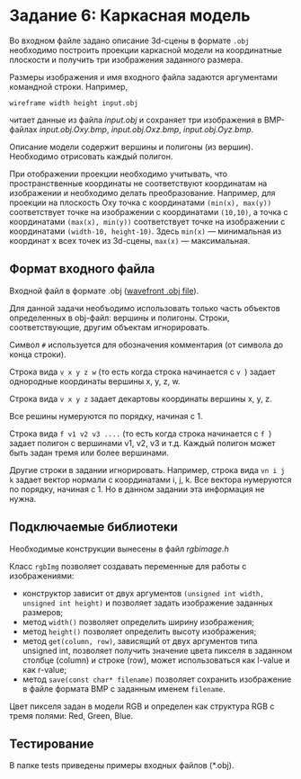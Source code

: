 # Задание 6: Каркасная модель
Во входном файле задано описание 3d-сцены в формате `.obj` необходимо построить проекции каркасной модели на координатные плоскости 
и получить три изображения заданного размера.

Размеры изображения и имя входного файла задаются аргументами командной строки. Например, 
```
wireframe width height input.obj
```
читает данные из файла *input.obj* и сохраняет три изображения в BMP-файлах *input.obj.Oxy.bmp*, *input.obj.Oxz.bmp*, *input.obj.Oyz.bmp*.

Описание модели содержит вершины и полигоны (из вершин). Необходимо отрисовать каждый полигон.

При отображении проекции необходимо учитывать, что пространственные координаты не соответствуют координатам на изображении и необходимо делать преобразование.
Например, для проекции на плоскость Oxy точка с координатами `(min(x), max(y))` соответствует точке на изображении с координатами `(10,10)`,
а точка с координатами `(max(x), min(y))` соответствует точке на изображении с координатами `(width-10, height-10)`.
Здесь `min(x)` — минимальная из координат x всех точек из 3d-сцены, `max(x)` — максимальная.


## Формат входного файла
Входной файл в формате .obj ([wavefront .obj file](https://en.wikipedia.org/wiki/Wavefront_.obj_file)).

Для данной задачи необъодимо использовать только часть объектов определенных в obj-файл: вершины и полигоны. Строки, соответствующие, другим объектам игнорировать.

Символ `#` используется для обозначения комментария (от символа до конца строки).

Строка вида `v x y z w` (то есть когда строка начинается с `v `) задает однородные координаты вершины x, y, z, w.

Строка вида `v x y z` задает декартовы координаты вершины x, y, z.

Все решины нумеруются по порядку, начиная с 1.

Строка вида `f v1 v2 v3 ....` (то есть когда строка начинается с `f `) задает полигон с вершинами v1, v2, v3 и т.д. Каждый полигон может быть задан тремя или более вершинами.

Другие строки в задании игнорировать. Например, строка вида `vn i j k` задает вектор нормали с координатами i, j, k. Все вектора нумеруются по порядку, начиная с 1. Но в данном задании эта информация не нужна.


## Подключаемые библиотеки
Необходимые конструкции вынесены в файл *rgbimage.h*

Класс `rgbImg` позволяет создавать переменные для работы с изображениями:
* конструктор зависит от двух аргументов `(unsigned int width, unsigned int height)` и позволяет задать изображение заданных размеров;
* метод `width()` позволяет определить ширину изображения;
* метод `height()` позволяет определить высоту изображения;
* метод `get(column, row)`, зависящий от двух аргументов типа unsigned int, позволяет получить значение цвета пикселя в заданном столбце (column) и строке (row), может использоваться как l-value и как r-value;
* метод `save(const char* filename)` позволяет сохранить изображение в файле формата BMP с заданным именем `filename`.

Цвет пикселя задан в модели RGB и определен как структура RGB с тремя полями: Red, Green, Blue.

## Тестирование
В папке tests приведены примеры входных файлов (\*.obj).
